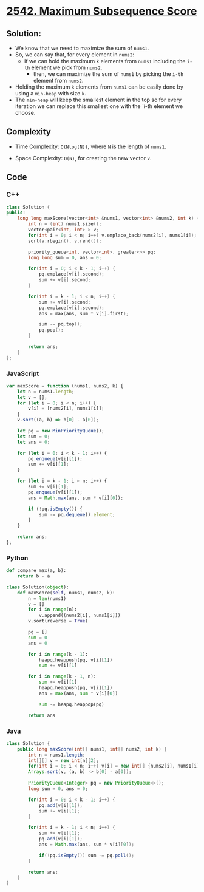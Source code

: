 # [2542. Maximum Subsequence Score](https://leetcode.com/problems/maximum-subsequence-score/)

## Solution:
- We know that we need to maximize the sum of `nums1`.
- So, we can say that, for every element in `nums2`:
    - if we can hold the maximum `k` elements from `nums1` including the `i-th` element we pick from `nums2`.
        - then, we can maximize the sum of `nums1` by picking the `i-th` element from `nums2`.
- Holding the maximum `k` elements from `nums1` can be easily done by using a `min-heap` with size `k`.
- The `min-heap` will keep the smallest element in the top so for every iteration we can replace this smallest one with the `i-th element we choose.

## Complexity
- Time Complexity: `O(Nlog(N))`, where `N` is the length of `nums1`.

- Space Complexity: `O(N)`, for creating the new vector `v`.

## Code
### C++
```cpp
class Solution {
public:
    long long maxScore(vector<int> &nums1, vector<int> &nums2, int k) {
        int n = (int) nums1.size();
        vector<pair<int, int> > v;
        for(int i = 0; i < n; i++) v.emplace_back(nums2[i], nums1[i]);
        sort(v.rbegin(), v.rend());

        priority_queue<int, vector<int>, greater<>> pq;
        long long sum = 0, ans = 0;

        for(int i = 0; i < k - 1; i++) {
            pq.emplace(v[i].second);
            sum += v[i].second;
        }

        for(int i = k - 1; i < n; i++) {
            sum += v[i].second;
            pq.emplace(v[i].second);
            ans = max(ans, sum * v[i].first);

            sum -= pq.top();
            pq.pop();
        }

        return ans;
    }
};
```

### JavaScript
```javascript
var maxScore = function (nums1, nums2, k) {
    let n = nums1.length;
    let v = [];
    for (let i = 0; i < n; i++) {
        v[i] = [nums2[i], nums1[i]];
    }
    v.sort((a, b) => b[0] - a[0]);

    let pq = new MinPriorityQueue();
    let sum = 0;
    let ans = 0;

    for (let i = 0; i < k - 1; i++) {
        pq.enqueue(v[i][1]);
        sum += v[i][1];
    }

    for (let i = k - 1; i < n; i++) {
        sum += v[i][1];
        pq.enqueue(v[i][1]);
        ans = Math.max(ans, sum * v[i][0]);

        if (!pq.isEmpty()) {
            sum -= pq.dequeue().element;
        }
    }

    return ans;
};
```

### Python
```python
def compare_max(a, b):
    return b - a

class Solution(object):
    def maxScore(self, nums1, nums2, k):
        n = len(nums1)
        v = []
        for i in range(n):
            v.append((nums2[i], nums1[i]))
        v.sort(reverse = True)

        pq = []
        sum = 0
        ans = 0

        for i in range(k - 1):
            heapq.heappush(pq, v[i][1])
            sum += v[i][1]

        for i in range(k - 1, n):
            sum += v[i][1]
            heapq.heappush(pq, v[i][1])
            ans = max(ans, sum * v[i][0])

            sum -= heapq.heappop(pq)

        return ans
```

### Java
```java
class Solution {
    public long maxScore(int[] nums1, int[] nums2, int k) {
        int n = nums1.length;
        int[][] v = new int[n][2];
        for(int i = 0; i < n; i++) v[i] = new int[] {nums2[i], nums1[i]};
        Arrays.sort(v, (a, b) -> b[0] - a[0]);
        
        PriorityQueue<Integer> pq = new PriorityQueue<>();
        long sum = 0, ans = 0;

        for(int i = 0; i < k - 1; i++) {
            pq.add(v[i][1]);
            sum += v[i][1];
        }

        for(int i = k - 1; i < n; i++) {
            sum += v[i][1];
            pq.add(v[i][1]);
            ans = Math.max(ans, sum * v[i][0]);

            if(!pq.isEmpty()) sum -= pq.poll();
        }

        return ans;
    }
}
```